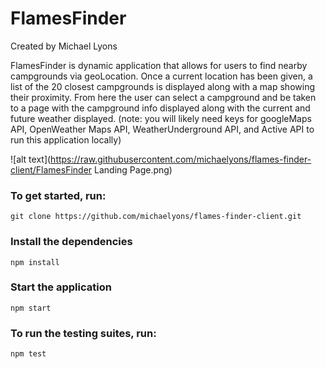 # FlamesFinder

Created by Michael Lyons

FlamesFinder is dynamic application that allows for users to find nearby campgrounds via geoLocation. Once a current location has been given, a list of the 20 closest campgrounds is displayed along with a map showing their proximity. From here the user can select a campground and be taken to a page with the campground info displayed along with the current and future weather displayed. 
(note: you will likely need keys for googleMaps API, OpenWeather Maps API, WeatherUnderground API, and Active API to run this application locally)

![alt text](https://raw.githubusercontent.com/michaelyons/flames-finder-client/FlamesFinder Landing Page.png)


### To get started, run:

```
git clone https://github.com/michaelyons/flames-finder-client.git
```

### Install the dependencies

```
npm install 
```

### Start the application

```
npm start
```

### To run the testing suites, run:

```
npm test
```

